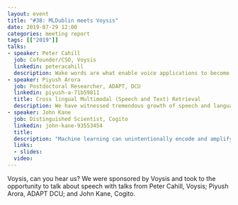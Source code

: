 ```yaml
---
layout: event
title: "#38: MLDublin meets Voysis"
date: 2019-07-29 12:00
categories: meeting report
tags: [["2019"]]
talks:
- speaker: Peter Cahill
  job: Cofounder/CSO, Voysis
  linkedin: peteracahill
  description: Wake words are what enable voice applications to become truly 'hands free', where users can interact with a system without needing to press a single button or tap a screen. "Hey Siri" and "OK Google" are well known examples of wake words. This talk will present a deep dive on approaches to wake word detection and present results obtained on a variety of neural network architectures and test environments.
- speaker: Piyush Arora
  job: Postdoctoral Researcher, ADAPT, DCU
  linkedin: piyush-a-71b59811
  title: Cross lingual Multimodal (Speech and Text) Retrieval
  description: We have witnessed tremendous growth of speech and language based interactions with machines in the last decade, with the advent of better tools and applications such as siri, cortana, google now, alexa. Most of these tools support monolingual interactions. But how do we provide information access and support interactions across different languages is a complex challenge. In this talk I will describe our recent work on the task of Open Cross Lingual Information Retrieval (OpenCLIR). The goal of this task is to develop effective methods to locate text and speech documents in low-resource languages, using English queries. This task depends on a complex combination of different aspects of Information Retrieval (IR), Machine Translation (MT), Speech Processing (SP) and Natural Language Processing (NLP). I will describe our technology pipeline to address the OpenCLIR task and present various alternatives that we explored and investigated for each of the underlying components (MT, SP and IR) and their performance. Furthermore, I will pinpoint the challenges and open issues related to handling Cross Lingual Audio and Text Retrieval with low resource languages.
- speaker: John Kane
  job: Distinguished Scientist, Cogito
  linkedin: john-kane-93553454
  title:
  description: "Machine learning can unintentionally encode and amplify negative bias and stereotypes present in humans, be they conscious or unconscious. This has led to high-profile cases where machine learning systems have been found to exhibit bias towards gender, race, and ethnicity, among other demographic categories. Negative bias can be encoded in these algorithms based on: the representation of different population categories in the model training data; bias arising from manual human labeling of these data; as well as modeling types and optimization approaches used. In this talk I will discuss the problem of negative bias in machine learning generally and also specifically the case of gender bias in the applied area of emotion recognition from speech. I will demonstrate that lower recall for emotional activation in female speech samples can be attenuated by applying an adversarial de-biasing training technique."
  links:
  - slides:
  video:
---
```

Voysis, can you hear us? 
We were sponsored by Voysis and took to the opportunity to talk about speech with talks from Peter Cahill, Voysis; Piyush Arora, ADAPT DCU; and John Kane, Cogito.
